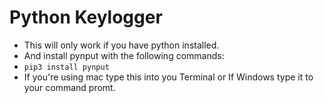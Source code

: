 # Python Keylogger

- This will only work if you have python installed.
-  And install pynput with the following commands:
-  ``` pip3 install pynput  ```
-  If you're using mac type this into you Terminal or If Windows type it to your command promt.
